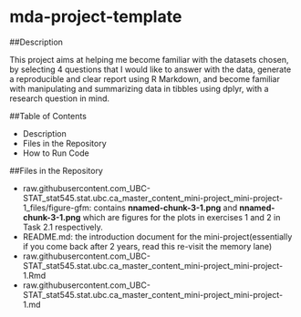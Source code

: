 # mda-project-template
##Description

This project aims at helping me become familiar with the datasets chosen, by selecting 4 questions that I would like to answer with the data, generate a reproducible and clear report using R Markdown, and become familiar with manipulating and summarizing data in tibbles using dplyr, with a research question in mind.


##Table of Contents
- Description
- Files in the Repository
- How to Run Code


##Files in the Repository

- raw.githubusercontent.com_UBC-STAT_stat545.stat.ubc.ca_master_content_mini-project_mini-project-1_files/figure-gfm: contains **nnamed-chunk-3-1.png** and **nnamed-chunk-3-1.png** which are figures for the plots in exercises 1 and 2 in Task 2.1 respectively. 
- README.md: the introduction document for the mini-project(essentially if you come back after 2 years, read this re-visit the memory lane)
- raw.githubusercontent.com_UBC-STAT_stat545.stat.ubc.ca_master_content_mini-project_mini-project-1.Rmd
- raw.githubusercontent.com_UBC-STAT_stat545.stat.ubc.ca_master_content_mini-project_mini-project-1.md

